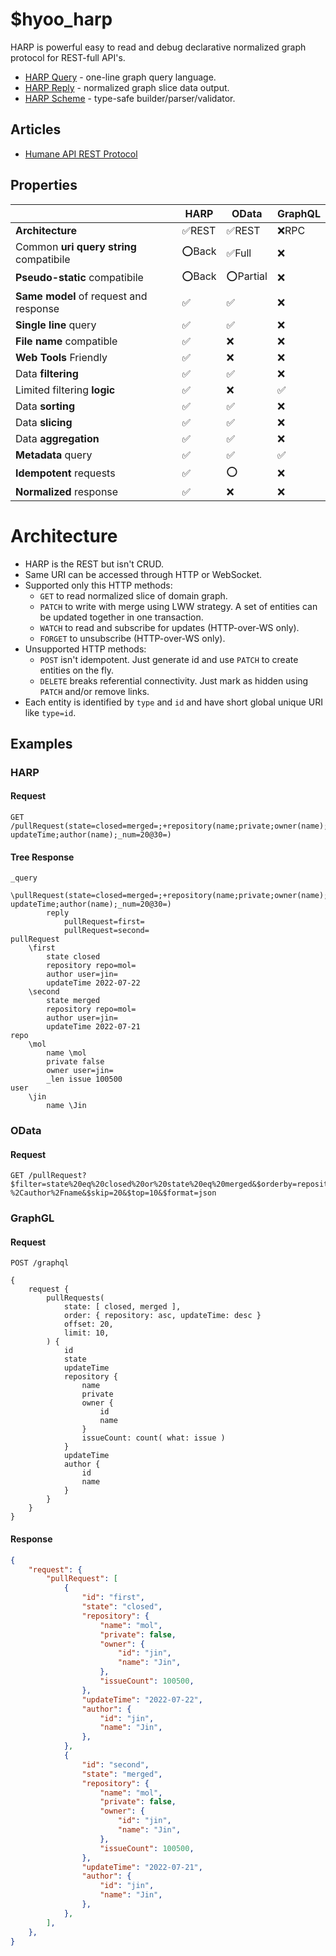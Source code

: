 # $hyoo_harp

HARP is powerful easy to read and debug declarative normalized graph protocol for REST-full API's.

- [HARP Query](./query) - one-line graph query language.
- [HARP Reply](./reply) - normalized graph slice data output.
- [HARP Scheme](./scheme) - type-safe builder/parser/validator.

## Articles

- [Humane API REST Protocol](https://github.com/nin-jin/HabHub/issues/50)

## Properties

|                                         | HARP    | OData     | GraphQL
|-----------------------------------------|---------|-----------|--------
| **Architecture**                        | ✅REST | ✅REST    |❌RPC
| Common **uri query string** compatibile | ⭕Back | ✅Full    |❌
| **Pseudo-static** compatibile           | ⭕Back | ⭕Partial |❌
| **Same model** of request and response  | ✅     | ✅        |❌
| **Single line** query                   | ✅     | ✅        |❌
| **File name** compatible                | ✅     | ❌        |❌
| **Web Tools** Friendly                  | ✅     | ❌        |❌
| Data **filtering**                      | ✅     | ✅        |❌
| Limited filtering **logic**             | ✅     | ❌        |✅
| Data **sorting**                        | ✅     | ✅        |❌
| Data **slicing**                        | ✅     | ✅        |❌
| Data **aggregation**                    | ✅     | ✅        |❌
| **Metadata** query                      | ✅     | ✅        |✅
| **Idempotent** requests                 | ✅     | ⭕        |❌
| **Normalized** response                 | ✅     | ❌        |❌

# Architecture

- HARP is the REST but isn't CRUD.
- Same URI can be accessed through HTTP or WebSocket.
- Supported only this HTTP methods:
  - `GET` to read normalized slice of domain graph.
  - `PATCH` to write with merge using LWW strategy. A set of entities can be updated together in one transaction.
  - `WATCH` to read and subscribe for updates (HTTP-over-WS only).
  - `FORGET` to unsubscribe (HTTP-over-WS only).
- Unsupported HTTP methods:
  - `POST` isn't idempotent. Just generate id and use `PATCH` to create entities on the fly.
  - `DELETE` breaks referential connectivity. Just mark as hidden using `PATCH` and/or remove links.
- Each entity is identified by `type` and `id` and have short global unique URI like `type=id`.

## Examples

### HARP

#### Request

```
GET /pullRequest(state=closed=merged=;+repository(name;private;owner(name);_len(issue));-updateTime;author(name);_num=20@30=)
```

#### Tree Response

```tree
_query
	\pullRequest(state=closed=merged=;+repository(name;private;owner(name);_len(issue));-updateTime;author(name);_num=20@30=)
		reply
			pullRequest=first=
			pullRequest=second=
pullRequest
	\first
		state closed
		repository repo=mol=
		author user=jin=
		updateTime 2022-07-22
	\second
		state merged
		repository repo=mol=
		author user=jin=
		updateTime 2022-07-21
repo
	\mol
		name \mol
		private false
		owner user=jin=
		_len issue 100500
user
	\jin
		name \Jin
```

### OData

#### Request

```
GET /pullRequest?$filter=state%20eq%20closed%20or%20state%20eq%20merged&$orderby=repository%20asc%2CupdateTime%20desc&$select=state%2Crepository%2Fname%2Crepository%2Fprivate%2Crepository%2Fowner%2Fname%2CupdateTime
%2Cauthor%2Fname&$skip=20&$top=10&$format=json
```

### GraphGL

#### Request

```
POST /graphql

{
	request {
		pullRequests(
			state: [ closed, merged ],
			order: { repository: asc, updateTime: desc }
			offset: 20,
			limit: 10,
		) {
			id
			state
			updateTime
			repository {
				name
				private
				owner {
					id
					name
				}
				issueCount: count( what: issue )
			}
			updateTime
			author {
				id
				name
			}
		}
	}
}
```

#### Response

```json
{
	"request": {
		"pullRequest": [
			{
				"id": "first",
				"state": "closed",
				"repository": {
					"name": "mol",
					"private": false,
					"owner": {
						"id": "jin",
						"name": "Jin",
					},
					"issueCount": 100500,
				},
				"updateTime": "2022-07-22",
				"author": {
					"id": "jin",
					"name": "Jin",
				},
			},
			{
				"id": "second",
				"state": "merged",
				"repository": {
					"name": "mol",
					"private": false,
					"owner": {
						"id": "jin",
						"name": "Jin",
					},
					"issueCount": 100500,
				},
				"updateTime": "2022-07-21",
				"author": {
					"id": "jin",
					"name": "Jin",
				},
			},	
		],
	},
}
```

